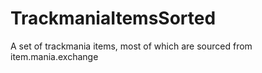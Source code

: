 # TrackmaniaItemsSorted
A set of trackmania items, most of which  are sourced from item.mania.exchange
